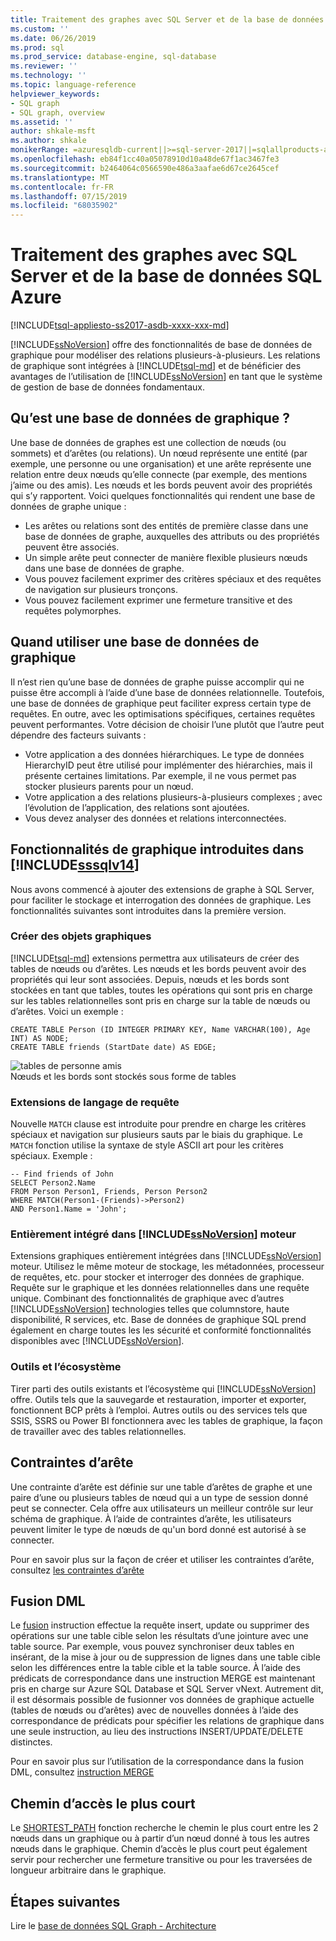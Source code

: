 ```yaml
---
title: Traitement des graphes avec SQL Server et de la base de données SQL Azure | Microsoft Docs
ms.custom: ''
ms.date: 06/26/2019
ms.prod: sql
ms.prod_service: database-engine, sql-database
ms.reviewer: ''
ms.technology: ''
ms.topic: language-reference
helpviewer_keywords:
- SQL graph
- SQL graph, overview
ms.assetid: ''
author: shkale-msft
ms.author: shkale
monikerRange: =azuresqldb-current||>=sql-server-2017||=sqlallproducts-allversions||>=sql-server-linux-2017||=azuresqldb-mi-current
ms.openlocfilehash: eb84f1cc40a05078910d10a48de67f1ac3467fe3
ms.sourcegitcommit: b2464064c0566590e486a3aafae6d67ce2645cef
ms.translationtype: MT
ms.contentlocale: fr-FR
ms.lasthandoff: 07/15/2019
ms.locfileid: "68035902"
---
```

# <a name="graph-processing-with-sql-server-and-azure-sql-database"></a>Traitement des graphes avec SQL Server et de la base de données SQL Azure
[!INCLUDE[tsql-appliesto-ss2017-asdb-xxxx-xxx-md](../../includes/tsql-appliesto-ss2017-asdb-xxxx-xxx-md.md)]

[!INCLUDE[ssNoVersion](../../includes/ssnoversion-md.md)] offre des fonctionnalités de base de données de graphique pour modéliser des relations plusieurs-à-plusieurs. Les relations de graphique sont intégrées à [!INCLUDE[tsql-md](../../includes/tsql-md.md)] et de bénéficier des avantages de l’utilisation de [!INCLUDE[ssNoVersion](../../includes/ssnoversion-md.md)] en tant que le système de gestion de base de données fondamentaux.


## <a name="what-is-a-graph-database"></a>Qu’est une base de données de graphique ?  
Une base de données de graphes est une collection de nœuds (ou sommets) et d’arêtes (ou relations). Un nœud représente une entité (par exemple, une personne ou une organisation) et une arête représente une relation entre deux nœuds qu’elle connecte (par exemple, des mentions j’aime ou des amis). Les nœuds et les bords peuvent avoir des propriétés qui s’y rapportent. Voici quelques fonctionnalités qui rendent une base de données de graphe unique :  
-   Les arêtes ou relations sont des entités de première classe dans une base de données de graphe, auxquelles des attributs ou des propriétés peuvent être associés. 
-   Un simple arête peut connecter de manière flexible plusieurs nœuds dans une base de données de graphe.
-   Vous pouvez facilement exprimer des critères spéciaux et des requêtes de navigation sur plusieurs tronçons.
-   Vous pouvez facilement exprimer une fermeture transitive et des requêtes polymorphes.

## <a name="when-to-use-a-graph-database"></a>Quand utiliser une base de données de graphique

Il n’est rien qu’une base de données de graphe puisse accomplir qui ne puisse être accompli à l’aide d’une base de données relationnelle. Toutefois, une base de données de graphique peut faciliter express certain type de requêtes. En outre, avec les optimisations spécifiques, certaines requêtes peuvent performantes. Votre décision de choisir l’une plutôt que l’autre peut dépendre des facteurs suivants :  
-   Votre application a des données hiérarchiques. Le type de données HierarchyID peut être utilisé pour implémenter des hiérarchies, mais il présente certaines limitations. Par exemple, il ne vous permet pas stocker plusieurs parents pour un nœud.
-   Votre application a des relations plusieurs-à-plusieurs complexes ; avec l’évolution de l’application, des relations sont ajoutées.
-   Vous devez analyser des données et relations interconnectées.

## <a name="graph-features-introduced-in-includesssqlv14includessssqlv14-mdmd"></a>Fonctionnalités de graphique introduites dans [!INCLUDE[sssqlv14](../../includes/sssqlv14-md.md)] 
Nous avons commencé à ajouter des extensions de graphe à SQL Server, pour faciliter le stockage et interrogation des données de graphique. Les fonctionnalités suivantes sont introduites dans la première version. 


### <a name="create-graph-objects"></a>Créer des objets graphiques
[!INCLUDE[tsql-md](../../includes/tsql-md.md)] extensions permettra aux utilisateurs de créer des tables de nœuds ou d’arêtes. Les nœuds et les bords peuvent avoir des propriétés qui leur sont associées. Depuis, nœuds et les bords sont stockées en tant que tables, toutes les opérations qui sont pris en charge sur les tables relationnelles sont pris en charge sur la table de nœuds ou d’arêtes. Voici un exemple :  

```   
CREATE TABLE Person (ID INTEGER PRIMARY KEY, Name VARCHAR(100), Age INT) AS NODE;
CREATE TABLE friends (StartDate date) AS EDGE;
```   

![tables de personne amis](../../relational-databases/graphs/media/person-friends-tables.png "nœud Person et amis des tables de périphérie")  
Nœuds et les bords sont stockés sous forme de tables  

### <a name="query-language-extensions"></a>Extensions de langage de requête  
Nouvelle `MATCH` clause est introduite pour prendre en charge les critères spéciaux et navigation sur plusieurs sauts par le biais du graphique. Le `MATCH` fonction utilise la syntaxe de style ASCII art pour les critères spéciaux. Exemple :  

```   
-- Find friends of John
SELECT Person2.Name 
FROM Person Person1, Friends, Person Person2
WHERE MATCH(Person1-(Friends)->Person2)
AND Person1.Name = 'John';
```   
 
### <a name="fully-integrated-in-includessnoversionincludesssnoversion-mdmd-engine"></a>Entièrement intégré dans [!INCLUDE[ssNoVersion](../../includes/ssnoversion-md.md)] moteur 
Extensions graphiques entièrement intégrées dans [!INCLUDE[ssNoVersion](../../includes/ssnoversion-md.md)] moteur. Utilisez le même moteur de stockage, les métadonnées, processeur de requêtes, etc. pour stocker et interroger des données de graphique. Requête sur le graphique et les données relationnelles dans une requête unique. Combinant des fonctionnalités de graphique avec d’autres [!INCLUDE[ssNoVersion](../../includes/ssnoversion-md.md)] technologies telles que columnstore, haute disponibilité, R services, etc. Base de données de graphique SQL prend également en charge toutes les les sécurité et conformité fonctionnalités disponibles avec [!INCLUDE[ssNoVersion](../../includes/ssnoversion-md.md)].
 
### <a name="tooling-and-ecosystem"></a>Outils et l’écosystème

Tirer parti des outils existants et l’écosystème qui [!INCLUDE[ssNoVersion](../../includes/ssnoversion-md.md)] offre. Outils tels que la sauvegarde et restauration, importer et exporter, fonctionnent BCP prêts à l’emploi. Autres outils ou des services tels que SSIS, SSRS ou Power BI fonctionnera avec les tables de graphique, la façon de travailler avec des tables relationnelles.

## <a name="edge-constraints"></a>Contraintes d’arête
Une contrainte d’arête est définie sur une table d’arêtes de graphe et une paire d’une ou plusieurs tables de nœud qui a un type de session donné peut se connecter. Cela offre aux utilisateurs un meilleur contrôle sur leur schéma de graphique. À l’aide de contraintes d’arête, les utilisateurs peuvent limiter le type de nœuds de qu'un bord donné est autorisé à se connecter. 

Pour en savoir plus sur la façon de créer et utiliser les contraintes d’arête, consultez [les contraintes d’arête](../../relational-databases/tables/graph-edge-constraints.md)

## <a name="merge-dml"></a>Fusion DML 
Le [fusion](../../t-sql/statements/merge-transact-sql.md) instruction effectue la requête insert, update ou supprimer des opérations sur une table cible selon les résultats d’une jointure avec une table source. Par exemple, vous pouvez synchroniser deux tables en insérant, de la mise à jour ou de suppression de lignes dans une table cible selon les différences entre la table cible et la table source. À l’aide des prédicats de correspondance dans une instruction MERGE est maintenant pris en charge sur Azure SQL Database et SQL Server vNext. Autrement dit, il est désormais possible de fusionner vos données de graphique actuelle (tables de nœuds ou d’arêtes) avec de nouvelles données à l’aide des correspondance de prédicats pour spécifier les relations de graphique dans une seule instruction, au lieu des instructions INSERT/UPDATE/DELETE distinctes.

Pour en savoir plus sur l’utilisation de la correspondance dans la fusion DML, consultez [instruction MERGE](../../t-sql/statements/merge-transact-sql.md)

## <a name="shortest-path"></a>Chemin d’accès le plus court
Le [SHORTEST_PATH](./sql-graph-shortest-path.md) fonction recherche le chemin le plus court entre les 2 nœuds dans un graphique ou à partir d’un nœud donné à tous les autres nœuds dans le graphique. Chemin d’accès le plus court peut également servir pour rechercher une fermeture transitive ou pour les traversées de longueur arbitraire dans le graphique. 

 ## <a name="next-steps"></a>Étapes suivantes  
Lire le [base de données SQL Graph - Architecture](./sql-graph-architecture.md)
   

